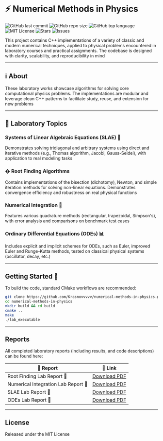 # ⚡ Numerical Methods in Physics

![GitHub last commit](https://img.shields.io/github/last-commit/Krasnovvvvv/numerical-methods-in-physics?style=for-the-badge)
![GitHub repo size](https://img.shields.io/github/repo-size/Krasnovvvvv/numerical-methods-in-physics?style=for-the-badge)
![GitHub top language](https://img.shields.io/github/languages/top/Krasnovvvvv/numerical-methods-in-physics?style=for-the-badge)
![MIT License](https://img.shields.io/github/license/Krasnovvvvv/numerical-methods-in-physics?style=for-the-badge)
![Stars](https://img.shields.io/github/stars/Krasnovvvvv/numerical-methods-in-physics?style=for-the-badge)
![Issues](https://img.shields.io/github/issues/Krasnovvvvv/numerical-methods-in-physics?style=for-the-badge)

This project contains C++ implementations of a variety of classic and modern numerical techniques, applied to physical problems encountered in laboratory courses and practical assignments. The codebase is designed with clarity, scalability, and reproducibility in mind

---

## ℹ️ About

These laboratory works showcase algorithms for solving core computational physics problems. The implementations are modular and leverage clean C++ patterns to facilitate study, reuse, and extension for new problems

---

## 🔬 Laboratory Topics

### Systems of Linear Algebraic Equations (SLAE) 🧮

Demonstrates solving tridiagonal and arbitrary systems using direct and iterative methods (e.g., Thomas algorithm, Jacobi, Gauss-Seidel), with application to real modeling tasks

### � Root Finding Algorithms 

Contains implementations of the bisection (dichotomy), Newton, and simple iteration methods for solving non-linear equations. Demonstrates convergence efficiency and robustness on real physical functions

### Numerical Integration 📐

Features various quadrature methods (rectangular, trapezoidal, Simpson's), with error analysis and comparisons on benchmark test cases

### Ordinary Differential Equations (ODEs) 📊

Includes explicit and implicit schemes for ODEs, such as Euler, improved Euler and Runge-Kutta methods, tested on classical physical systems (oscillator, decay, etc.)

---

## Getting Started 🚀

To build the code, standard CMake workflows are recommended:

```bash
git clone https://github.com/Krasnovvvvv/numerical-methods-in-physics.git
cd numerical-methods-in-physics
mkdir build && cd build
cmake ..
make
./lab_executable
```

---

## Reports

All completed laboratory reports (including results, and code descriptions) can be found here:

| 📝 Report                                 | 📎 Link                        |
| ----------------------------------------- | ------------------------------ |
| Root Finding Lab Report 📄                | [Download PDF](link_to_report_1) |
| Numerical Integration Lab Report 📄       | [Download PDF](link_to_report_2) |
| SLAE Lab Report 📄                        | [Download PDF](link_to_report_3) |
| ODEs Lab Report 📄                        | [Download PDF](link_to_report_5) |

---

## License

Released under the MIT License






